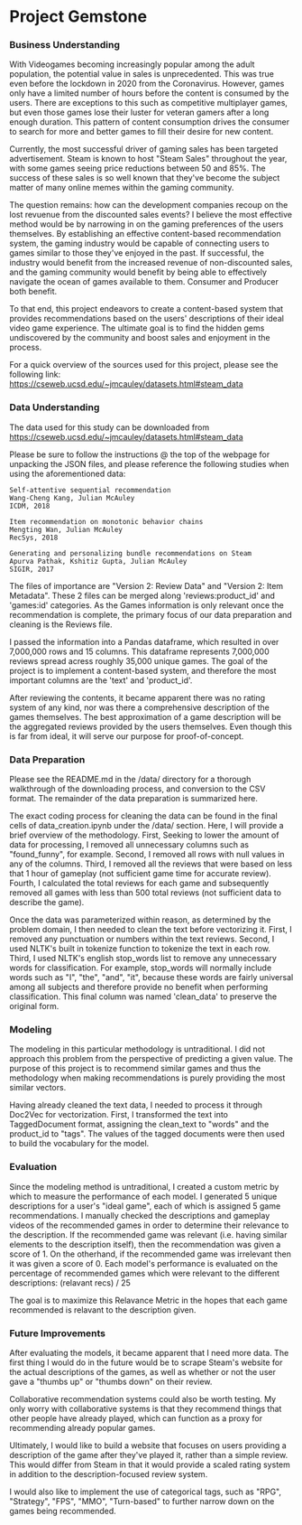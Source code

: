 # Project Gemstone

### Business Understanding

With Videogames becoming increasingly popular among the adult population, the potential value in sales is unprecedented. This was true even before the lockdown in 2020 from the Coronavirus. However, games only have a limited number of hours before the content is consumed by the users. There are exceptions to this such as competitive multiplayer games, but even those games lose their luster for veteran gamers after a long enough duration. This pattern of content consumption drives the consumer to search for more and better games to fill their desire for new content.
    
Currently, the most successful driver of gaming sales has been targeted advertisement. Steam is known to host "Steam Sales" throughout the year, with some games seeing price reductions between 50 and 85%. The success of these sales is so well known that they've become the subject matter of many online memes within the gaming community.
    
The question remains: how can the development companies recoup on the lost revuenue from the discounted sales events? I believe the most effective method would be by narrowing in on the gaming preferences of the users themselves. By establishing an effective content-based recommendation system, the gaming industry would be capable of connecting users to games similar to those they've enjoyed in the past. If successful, the industry would benefit from the increased revenue of non-discounted sales, and the gaming community would benefit by being able to effectively navigate the ocean of games available to them. Consumer and Producer both benefit.
    
To that end, this project endeavors to create a content-based system that provides recommendations based on the users' descriptions of their ideal video game experience. The ultimate goal is to find the hidden gems undiscovered by the community and boost sales and enjoyment in the process.

For a quick overview of the sources used for this project, please see the following link:  
https://cseweb.ucsd.edu/~jmcauley/datasets.html#steam_data
    
### Data Understanding
The data used for this study can be downloaded from https://cseweb.ucsd.edu/~jmcauley/datasets.html#steam_data
    
Please be sure to follow the instructions @ the top of the webpage for unpacking the JSON files, and please reference the following studies when using the aforementioned data:
    
    Self-attentive sequential recommendation  
    Wang-Cheng Kang, Julian McAuley  
    ICDM, 2018  

    Item recommendation on monotonic behavior chains  
    Mengting Wan, Julian McAuley  
    RecSys, 2018  

    Generating and personalizing bundle recommendations on Steam  
    Apurva Pathak, Kshitiz Gupta, Julian McAuley  
    SIGIR, 2017  

The files of importance are "Version 2: Review Data" and "Version 2: Item Metadata". These 2 files can be merged along 'reviews:product_id' and 'games:id' categories. As the Games information is only relevant once the recommendation is complete, the primary focus of our data preparation and cleaning is the Reviews file.
    
I passed the information into a Pandas dataframe, which resulted in over 7,000,000 rows and 15 columns. This dataframe represents 7,000,000 reviews spread acress roughly 35,000 unique games. The goal of the project is to implement a content-based system, and therefore the most important columns are the 'text' and 'product_id'.

After reviewing the contents, it became apparent there was no rating system of any kind, nor was there a comprehensive description of the games themselves. The best approximation of a game description will be the aggregated reviews provided by the users themselves. Even though this is far from ideal, it will serve our purpose for proof-of-concept.
    
### Data Preparation

Please see the README.md in the /data/ directory for a thorough walkthrough of the downloading process, and conversion to the CSV format. The remainder of the data preparation is summarized here. 

The exact coding process for cleaning the data can be found in the final cells of data_creation.ipynb under the /data/ section. Here, I will provide a brief overview of the methodology. First, Seeking to lower the amount of data for processing, I removed all unnecessary columns such as "found_funny", for example. Second, I removed all rows with null values in any of the columns. Third, I removed all the reviews that were based on less that 1 hour of gameplay (not sufficient game time for accurate review). Fourth, I calculated the total reviews for each game and subsequently removed all games with less than 500 total reviews (not sufficient data to describe the game).
    
Once the data was parameterized within reason, as determined by the problem domain, I then needed to clean the text before vectorizing it. First, I removed any punctuation or numbers within the text reviews. Second, I used NLTK's built in tokenize function to tokenize the text in each row. Third, I used NLTK's english stop_words list to remove any unnecessary words for classification. For example, stop_words will normally include words such as "I", "the", "and", "it", because these words are fairly universal among all subjects and therefore provide no benefit when performing classification. This final column was named 'clean_data' to preserve the original form.
    
### Modeling

The modeling in this particular methodology is untraditional. I did not approach this problem from the perspective of predicting a given value. The purpose of this project is to recommend similar games and thus the methodology when making recommendations is purely providing the most similar vectors. 

Having already cleaned the text data, I needed to process it through Doc2Vec for vectorization. First, I transformed the text into TaggedDocument format, assigning the clean_text to "words" and the product_id to "tags". The values of the tagged documents were then used to build the vocabulary for the model.


### Evaluation

Since the modeling method is untraditional, I created a custom metric by which to measure the performance of each model. I generated 5 unique descriptions for a user's "ideal game", each of which is assigned 5 game recommendations. I manually checked the descriptions and gameplay videos of the recommended games in order to determine their relevance to the description. If the recommended game was relevant (i.e. having similar elements to the description itself), then the recommendation was given a score of 1. On the otherhand, if the recommended game was irrelevant then it was given a score of 0. Each model's performance is evaluated on the percentage of recommended games which were relevant to the different descriptions: (relavant recs) / 25

The goal is to maximize this Relavance Metric in the hopes that each game recommended is relavant to the description given.

### Future Improvements

After evaluating the models, it became apparent that I need more data. The first thing I would do in the future would be to scrape Steam's website for the actual descriptions of the games, as well as whether or not the user gave a "thumbs up" or "thumbs down" on their review.

Collaborative recommendation systems could also be worth testing. My only worry with collaborative systems is that they recommend things that other people have already played, which can function as a proxy for recommending already popular games.

Ultimately, I would like to build a website that focuses on users providing a description of the game after they've played it, rather than a simple review. This would differ from Steam in that it would provide a scaled rating system in addition to the description-focused review system.

I would also like to implement the use of categorical tags, such as "RPG", "Strategy", "FPS", "MMO", "Turn-based" to further narrow down on the games being recommended.